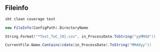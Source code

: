 
## Fileinfo

```sh
sbt clean coverage test
```

```scala
new FileInfo(ConfigPath).DirectoryName
```

```scala
String.Format("*Test_ToC_{0}.csv", in_ProcessDate.ToString("yyMMdd"))
```

```scala
CurrentFile.Name.Contains(cdate(in_ProcessDate).ToString("MMddyy"))
```
